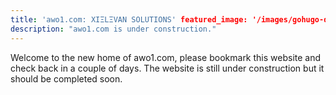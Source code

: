 ```yaml
---
title: 'awo1.com: XIΞLΞVAN SOLUTIONS' featured_image: '/images/gohugo-default-sample-hero-image.jpg'
description: "awo1.com is under construction."
---
```


Welcome to the new home of awo1.com, please bookmark this website and check back in a couple of days. The website is
still under construction but it should be completed soon.
